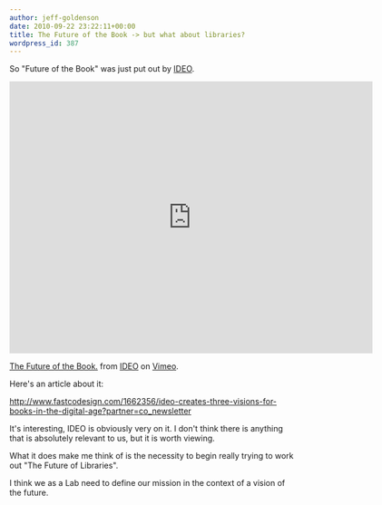 ```yaml
---
author: jeff-goldenson
date: 2010-09-22 23:22:11+00:00
title: The Future of the Book -> but what about libraries?
wordpress_id: 387
---
```


So "Future of the Book" was just put out by [IDEO](http://www.ideo.com).

<div class="embed-container"><iframe title="The Future of the Book" src="https://player.vimeo.com/video/15142335" width="640" height="480" frameborder="0" webkitallowfullscreen mozallowfullscreen allowfullscreen></iframe></div>

[The Future of the Book.](http://vimeo.com/15142335) from [IDEO](http://vimeo.com/ideo) on [Vimeo](http://vimeo.com).

Here's an article about it:

http://www.fastcodesign.com/1662356/ideo-creates-three-visions-for-books-in-the-digital-age?partner=co_newsletter

It's interesting, IDEO is obviously very on it.  I don't think there is anything that is absolutely relevant to us, but it is worth viewing.

What it does make me think of is the necessity to begin really trying to work out "The Future of Libraries".

I think we as a Lab need to define our mission in the context of a vision of the future.
